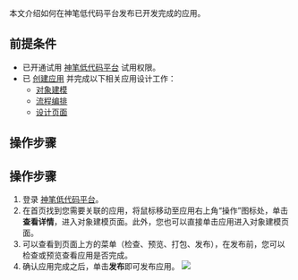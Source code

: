 

本文介绍如何在神笔低代码平台发布已开发完成的应用。


## 前提条件


- 已开通试用 [神笔低代码平台](https://cloud.tencent.com/login?&s_url=https://apaas.cloud.tencent.com/sign/cloud) 试用权限。
- 已 [创建应用](https://cloud.tencent.com/document/product/1365/51314) 并完成以下相关应用设计工作：
	-  [对象建模](https://cloud.tencent.com/document/product/1365/59124)
	-  	 [流程编排](https://cloud.tencent.com/document/product/1365/51322)
	-  [设计页面](https://cloud.tencent.com/document/product/1365/59125)


## 操作步骤
## 操作步骤
1. 登录 [神笔低代码平台](https://apaas.cloud.tencent.com/backend)。
2. 在首页找到您需要关联的应用，将鼠标移动至应用右上角“操作”图标处，单击**查看详情**，进入对象建模页面。此外，您也可以直接单击应用进入对象建模页面。
3. 可以查看到页面上方的菜单（检查、预览、打包、发布），在发布前，您可以检查或预览查看应用是否完成。
4. 确认应用完成之后，单击**发布**即可发布应用。
![](https://qcloudimg.tencent-cloud.cn/raw/5b70f2013f89c7e6c81e071f6e5a7d15.png)



